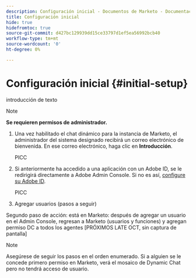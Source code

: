 ```yaml
---
description: Configuración inicial - Documentos de Marketo - Documentación del producto
title: Configuración inicial
hide: true
hidefromtoc: true
source-git-commit: d427bc129939dd15ce33797d1ef5ea56992bcb40
workflow-type: tm+mt
source-wordcount: '0'
ht-degree: 0%

---
```


# Configuración inicial {#initial-setup}

introducción de texto

>[!NOTE]
>
>**Se requieren permisos de administrador.**

1. Una vez habilitado el chat dinámico para la instancia de Marketo, el administrador del sistema designado recibirá un correo electrónico de bienvenida. En ese correo electrónico, haga clic en **Introducción**.

   PICC

1. Si anteriormente ha accedido a una aplicación con un Adobe ID, se le redirigirá directamente a Adobe Admin Console. Si no es así, [configure su Adobe ID](https://helpx.adobe.com/manage-account/using/create-update-adobe-id.html).

   PICC

1. Agregar usuarios (pasos a seguir)

Segundo paso de acción: está en Marketo: después de agregar un usuario en el Admin Console, regresan a Marketo (usuarios y funciones) y agregan permiso DC a todos los agentes [PRÓXIMOS LATE OCT, sin captura de pantalla]

>[!NOTE]
>
>Asegúrese de seguir los pasos en el orden enumerado. Si a alguien se le concede primero permiso en Marketo, verá el mosaico de Dynamic Chat pero no tendrá acceso de usuario.
